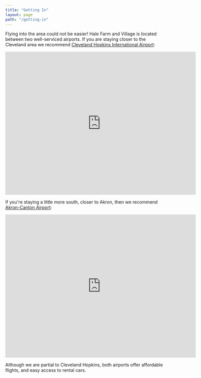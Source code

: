 ```yaml
---
title: "Getting In"
layout: page
path: "/getting-in"
---
```


Flying into the area could not be easier! Hale Farm and Village is located between two well-serviced airports. If you are staying closer to the Cleveland area we recommend [Cleveland Hopkins International Airport](http://www.clevelandairport.com):

<iframe src="https://www.google.com/maps/embed?pb=!1m28!1m12!1m3!1d191812.850463176!2d-81.85982532340594!3d41.30721484886153!2m3!1f0!2f0!3f0!3m2!1i1024!2i768!4f13.1!4m13!3e6!4m5!1s0x8830eced544890cd%3A0xbbaf031e9364e392!2sCleveland+Hopkins+International+Airport+(CLE)%2C+Riverside+Dr%2C+Cleveland%2C+OH!3m2!1d41.412433899999996!2d-81.84799249999999!4m5!1s0x8830d942511c45ef%3A0xa273c0d0426f8f85!2sHale+Farm+%26+Village%2C+2686+Oak+Hill+Rd%2C+Bath%2C+OH+44210!3m2!1d41.193670999999995!2d-81.592398!5e0!3m2!1sen!2sus!4v1516905342580" width="600" height="450" frameBorder="0" style="border:0" allowfullscreen></iframe>

If you're staying a little more south, closer to Akron, then we recommend [Akron-Canton Airport](http://www.akroncantonairport.com/):

<iframe src="https://www.google.com/maps/embed?pb=!1m28!1m12!1m3!1d192555.46239945843!2d-81.67871189869456!3d41.05414614793431!2m3!1f0!2f0!3f0!3m2!1i1024!2i768!4f13.1!4m13!3e6!4m5!1s0x8836d47bac9c5887%3A0x4b5fdee88369aec5!2sAkron-Canton+Airport+(CAK)%2C+Lauby+Rd%2C+North+Canton%2C+OH!3m2!1d40.915430699999995!2d-81.44311259999999!4m5!1s0x8830d942511c45ef%3A0xa273c0d0426f8f85!2sHale+Farm+%26+Village%2C+2686+Oak+Hill+Rd%2C+Bath%2C+OH+44210!3m2!1d41.193670999999995!2d-81.592398!5e0!3m2!1sen!2sus!4v1516905628147" width="600" height="450" frameBorder="0" style="border:0" allowfullscreen></iframe>

Although we are partial to Cleveland Hopkins, both airports offer affordable flights, and easy access to rental cars.
